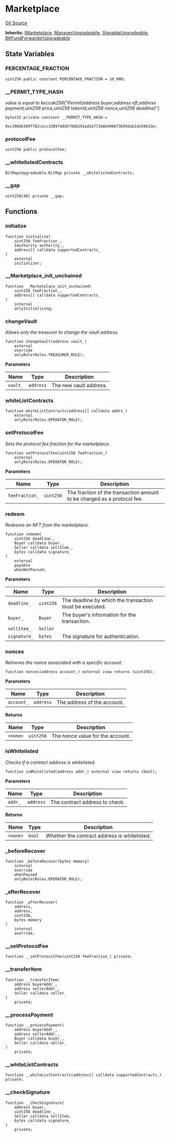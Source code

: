 # Marketplace
[Git Source](https://github.com/ContractLabs/foundry-bountykinds-contract/blob/67e6855d3beabdf242cc0b51d9e53b087a5235b9/src/mainnet/Marketplace.sol)

**Inherits:**
[IMarketplace](/src/interfaces/IMarketplace.sol/interface.IMarketplace.md), [ManagerUpgradeable](/src/oz-custom/presets-upgradeable/base/ManagerUpgradeable.sol/abstract.ManagerUpgradeable.md), [SignableUpgradeable](/src/oz-custom/internal-upgradeable/SignableUpgradeable.sol/abstract.SignableUpgradeable.md), [BKFundForwarderUpgradeable](/src/internal-upgradeable/BKFundForwarderUpgradeable.sol/abstract.BKFundForwarderUpgradeable.md)


## State Variables
### PERCENTAGE_FRACTION

```solidity
uint256 public constant PERCENTAGE_FRACTION = 10_000;
```


### __PERMIT_TYPE_HASH
*value is equal to keccak256("Permit(address buyer,address
nft,address payment,uint256 price,uint256
tokenId,uint256 nonce,uint256 deadline)")*


```solidity
bytes32 private constant __PERMIT_TYPE_HASH =
    0xc396b6309f782cacc3389f4dd579db291ad1b771b8b4966f3695dab14150633e;
```


### protocolFee

```solidity
uint256 public protocolFee;
```


### __whitelistedContracts

```solidity
BitMapsUpgradeable.BitMap private __whitelistedContracts;
```


### __gap

```solidity
uint256[48] private __gap;
```


## Functions
### initialize


```solidity
function initialize(
    uint256 feeFraction_,
    IAuthority authority_,
    address[] calldata supportedContracts_
)
    external
    initializer;
```

### __Marketplace_init_unchained


```solidity
function __Marketplace_init_unchained(
    uint256 feeFraction_,
    address[] calldata supportedContracts_
)
    internal
    onlyInitializing;
```

### changeVault

*Allows only the treasurer to change the vault address.*


```solidity
function changeVault(address vault_)
    external
    override
    onlyRole(Roles.TREASURER_ROLE);
```
**Parameters**

|Name|Type|Description|
|----|----|-----------|
|`vault_`|`address`|The new vault address.|


### whiteListContracts


```solidity
function whiteListContracts(address[] calldata addrs_)
    external
    onlyRole(Roles.OPERATOR_ROLE);
```

### setProtocolFee

*Sets the protocol fee fraction for the marketplace.*


```solidity
function setProtocolFee(uint256 feeFraction_)
    external
    onlyRole(Roles.OPERATOR_ROLE);
```
**Parameters**

|Name|Type|Description|
|----|----|-----------|
|`feeFraction_`|`uint256`|The fraction of the transaction amount to be charged as a protocol fee.|


### redeem

*Redeems an NFT from the marketplace.*


```solidity
function redeem(
    uint256 deadline_,
    Buyer calldata buyer_,
    Seller calldata sellItem_,
    bytes calldata signature_
)
    external
    payable
    whenNotPaused;
```
**Parameters**

|Name|Type|Description|
|----|----|-----------|
|`deadline_`|`uint256`|The deadline by which the transaction must be executed.|
|`buyer_`|`Buyer`|The buyer's information for the transaction.|
|`sellItem_`|`Seller`||
|`signature_`|`bytes`|The signature for authentication.|


### nonces

*Retrieves the nonce associated with a specific account.*


```solidity
function nonces(address account_) external view returns (uint256);
```
**Parameters**

|Name|Type|Description|
|----|----|-----------|
|`account_`|`address`|The address of the account.|

**Returns**

|Name|Type|Description|
|----|----|-----------|
|`<none>`|`uint256`|The nonce value for the account.|


### isWhitelisted

*Checks if a contract address is whitelisted.*


```solidity
function isWhitelisted(address addr_) external view returns (bool);
```
**Parameters**

|Name|Type|Description|
|----|----|-----------|
|`addr_`|`address`|The contract address to check.|

**Returns**

|Name|Type|Description|
|----|----|-----------|
|`<none>`|`bool`|Whether the contract address is whitelisted.|


### _beforeRecover


```solidity
function _beforeRecover(bytes memory)
    internal
    override
    whenPaused
    onlyRole(Roles.OPERATOR_ROLE);
```

### _afterRecover


```solidity
function _afterRecover(
    address,
    address,
    uint256,
    bytes memory
)
    internal
    override;
```

### __setProtocolFee


```solidity
function __setProtocolFee(uint256 feeFraction_) private;
```

### __transferItem


```solidity
function __transferItem(
    address buyerAddr_,
    address sellerAddr_,
    Seller calldata seller_
)
    private;
```

### __processPayment


```solidity
function __processPayment(
    address buyerAddr_,
    address sellerAddr_,
    Buyer calldata buyer_,
    Seller calldata seller_
)
    private;
```

### __whiteListContracts


```solidity
function __whiteListContracts(address[] calldata supportedContracts_) private;
```

### __checkSignature


```solidity
function __checkSignature(
    address buyer,
    uint256 deadline_,
    Seller calldata sellItem,
    bytes calldata signature_
)
    private;
```

